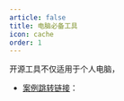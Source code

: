 ```yaml
---
article: false
title: 电脑必备工具
icon: cache
order: 1
---
```


开源工具不仅适用于个人电脑，

- [案例跳转链接](https://www.baidu.com)：

  